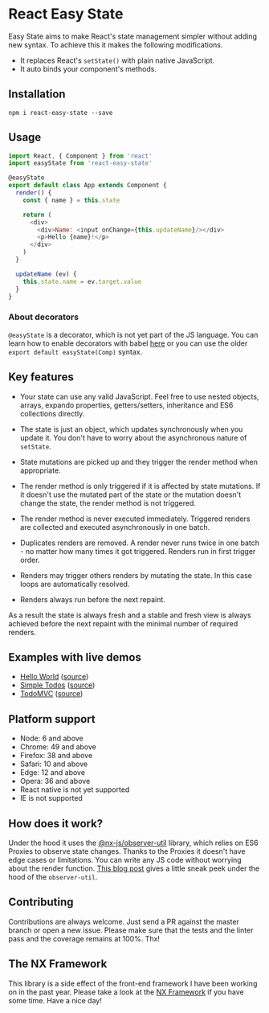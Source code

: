 # React Easy State

Easy State aims to make React's state management simpler without adding new syntax. To achieve this it makes the following modifications.

- It replaces React's `setState()` with plain native JavaScript.
- It auto binds your component's methods.

## Installation

`npm i react-easy-state --save`

## Usage

```js
import React, { Component } from 'react'
import easyState from 'react-easy-state'

@easyState
export default class App extends Component {
  render() {
    const { name } = this.state

    return (
      <div>
        <div>Name: <input onChange={this.updateName}/></div>
        <p>Hello {name}!</p>
      </div>
    )
  }

  updateName (ev) {
    this.state.name = ev.target.value
  }
}
```

### About decorators

`@easyState` is a decorator, which is not yet part of the JS language. You can learn how to enable decorators with babel [here](https://github.com/loganfsmyth/babel-plugin-transform-decorators-legacy) or you can use the older `export default easyState(Comp)` syntax.

## Key features

- Your state can use any valid JavaScript. Feel free to use nested objects, arrays, expando properties, getters/setters, inheritance and ES6 collections directly.

- The state is just an object, which updates synchronously when you update it. You don't have to worry about the asynchronous nature of `setState`.

- State mutations are picked up and they trigger the render method when appropriate.

- The render method is only triggered if it is affected by state mutations. If it doesn't use the mutated part of the state or the mutation doesn't change the state, the render method is not triggered.

- The render method is never executed immediately. Triggered renders are collected and executed asynchronously in one batch.

- Duplicates renders are removed. A render never runs twice in one batch - no matter how many times it got triggered. Renders run in first trigger order.

- Renders may trigger others renders by mutating the state. In this case loops are automatically resolved.

- Renders always run before the next repaint.

As a result the state is always fresh and a stable and fresh view is always achieved before the next repaint with the minimal number of required renders.

## Examples with live demos

- [Hello World](https://solkimicreb.github.io/react-easy-state/examples/helloWorld/) ([source](/examples/helloWorld/))
- [Simple Todos](https://solkimicreb.github.io/react-easy-state/examples/simpleTodos/) ([source](/examples/simpleTodos/))
- [TodoMVC](https://solkimicreb.github.io/react-easy-state/examples/todoMVC/) ([source](/examples/todoMVC/))

## Platform support

- Node: 6 and above
- Chrome: 49 and above
- Firefox: 38 and above
- Safari: 10 and above
- Edge: 12 and above
- Opera: 36 and above
- React native is not yet supported
- IE is not supported

## How does it work?

Under the hood it uses the [@nx-js/observer-util](https://github.com/nx-js/observer-util) library, which relies on ES6 Proxies to observe state changes. Thanks to the Proxies it doesn't have edge cases or limitations. You can write any JS code without worrying about the render function. [This blog post](https://blog.risingstack.com/writing-a-javascript-framework-data-binding-es6-proxy/) gives a little sneak peek under the hood of the `observer-util`.

## Contributing

Contributions are always welcome. Just send a PR against the master branch or open a new issue. Please make sure that the tests and the linter pass and the coverage remains at 100%. Thx!

## The NX Framework

This library is a side effect of the front-end framework I have been working on in the past year. Please take a look at the [NX Framework](https://nx-framework.com/) if you have some time. Have a nice day!
